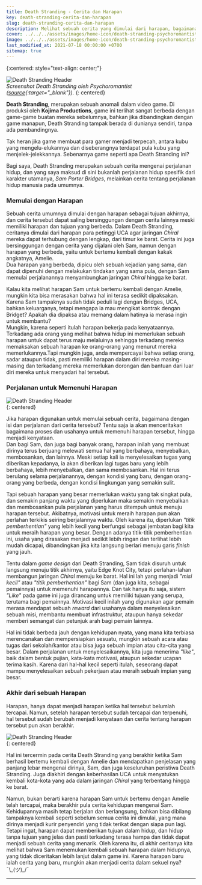 ```yaml
---
title: Death Stranding - Cerita dan Harapan
key: death-stranding-cerita-dan-harapan
slug: death-stranding-cerita-dan-harapan
description: Melihat sebuah cerita yang dimulai dari harapan, bagaimana perjalanan untuk mencapai harapan tersebut, dan juga akhir dari harapan tersebut dengan melihat cerita dari game Death Stranding.
cover: ../../../assets/images/home-icon/death-stranding-psychoromantist.jpg
image: ../../../assets/images/home-icon/death-stranding-psychoromantist.jpg
last_modified_at: 2021-07-18 00:00:00 +0700
sitemap: true
---
```

{:centered: style="text-align: center;"}

![Death Stranding Header](../../../assets/images/death-stranding-psychoromantist.jpg)  
*Screenshot Death Stranding oleh Psychoromantist ([source](https://twitter.com/psychoromantist/status/1412644280833699844){:target="_blank"}).*
{: centered}  

**Death Stranding**, merupakan sebuah anomali dalam video game. Di produksi oleh **Kojima Productions**, game ini terlihat sangat berbeda dengan game-game buatan mereka sebelumnya, bahkan jika dibandingkan dengan game manapun, Death Stranding tampak berada di dunianya sendiri, tanpa ada pembandingnya.

Tak heran jika game membuat para gamer menjadi terpecah, antara kubu yang mengelu-elukannya dan diseberangnya terdapat pula kubu yang menjelek-jelekkannya.
Sebenarnya game seperti apa Death Stranding ini?

Bagi saya, Death Stranding merupakan sebuah cerita mengenai perjalanan hidup, dan yang saya maksud di sini bukanlah perjalanan hidup spesifik dari karakter utamanya, *Sam Porter Bridges*, melainkan cerita tentang perjalanan hidup manusia pada umumnya.

### Memulai dengan Harapan

Sebuah cerita umumnya dimulai dengan harapan sebagai tujuan akhirnya, dan cerita tersebut dapat saling bersinggungan dengan cerita lainnya meski memiliki harapan dan tujuan yang berbeda. Dalam Death Stranding, ceritanya dimulai dari harapan para petinggi UCA agar jaringan *Chiral* mereka dapat terhubung dengan lengkap, dari timur ke barat. Cerita ini juga bersinggungan dengan cerita yang dijalani oleh Sam, namun dengan harapan yang berbeda, yaitu untuk bertemu kembali dengan kakak angkatnya, Amelie.  
Dua harapan yang berbeda, dipicu oleh sebuah kejadian yang sama, dan dapat dipenuhi dengan melakukan tindakan yang sama pula, dengan Sam memulai perjalanannya menyambungkan jaringan *Chiral* hingga ke barat.  

Kalau kita melihat harapan Sam untuk bertemu kembali dengan Amelie, mungkin kita bisa merasakan bahwa hal ini terasa sedikit dipaksakan. Karena Sam tampaknya sudah tidak peduli lagi dengan Bridges, UCA, bahkan keluarganya, tetapi mengapa ia mau mengikat kontrak dengan Bridget? Apakah dia dipaksa atau memang dalam hatinya ia merasa ingin untuk membantu?  
Mungkin, karena seperti itulah harapan bekerja pada kenyataannya. Terkadang ada orang yang melihat bahwa hidup ini memerlukan sebuah harapan untuk dapat terus maju melaluinya sehingga terkadang mereka memaksakan sebuah harapan ke orang-orang yang menurut mereka memerlukannya.Tapi mungkin juga, anda mempercayai bahwa setiap orang, sadar ataupun tidak, pasti memiliki harapan dalam diri mereka masing-masing dan terkadang mereka memerlukan dorongan dan bantuan dari luar diri mereka untuk menyadari hal tersebut.

### Perjalanan untuk Memenuhi Harapan

![Death Stranding Header](../../../assets/images/death-stranding-mountain-knot-city.jpg)  
{: centered}  

Jika harapan digunakan untuk memulai sebuah cerita, bagaimana dengan isi dan perjalanan dari cerita tersebut? Tentu saja ia akan menceritakan bagaimana proses dan usahanya untuk memenuhi harapan tersebut, hingga menjadi kenyataan.  
Dan bagi Sam, dan juga bagi banyak orang, harapan inilah yang membuat dirinya terus berjuang melewati semua hal yang berbahaya, menyebalkan, membosankan, dan lainnya. Meski setiap kali ia menyelesaikan tugas yang diberikan kepadanya, ia akan diberikan lagi tugas baru yang lebih berbahaya, lebih menyebalkan, dan sama membosankan. Hal ini terus berulang selama perjalanannya, dengan kondisi yang baru, dengan orang-orang yang berbeda, dengan kondisi lingkungan yang semakin sulit.  

Tapi sebuah harapan yang besar memerlukan waktu yang tak singkat pula, dan semakin panjang waktu yang diperlukan maka semakin menyebalkan dan membosankan pula perjalanan yang harus ditempuh untuk menuju harapan tersebut. Akibatnya, motivasi untuk meraih harapan pun akan perlahan terkikis seiring berjalannya waktu. Oleh karena itu, diperlukan *"titik pemberhentian"* yang lebih kecil yang berfungsi sebagai jembatan bagi kita untuk meraih harapan yang besar. Dengan adanya titik-titik pemberhentian ini, usaha yang dirasakan menjadi sedikit lebih ringan dan terlihat lebih mudah dicapai, dibandingkan jika kita langsung berlari menuju garis *finish* yang jauh.  

Tentu dalam *game design* dari Death Stranding, Sam tidak disuruh untuk langsung menuju titik akhirnya, yaitu Edge Knot City, tetapi perlahan-lahan membangun jaringan *Chiral* menuju ke barat. Hal ini lah yang menjadi *"misi kecil"* atau *"titik pemberhentian"* bagi Sam (dan juga kita, sebagai pemainnya) untuk memenuhi harapannya. Dan tak hanya itu saja, sistem *"Like"* pada game ini juga dirancang untuk memiliki tujuan yang serupa, terutama bagi pemainnya. Motivasi kecil inilah yang digunakan agar pemain merasa mendapat sebuah *reward* dari usahanya dalam menyelesaikan sebuah misi, membantu membuat infrastruktur, ataupun hanya sekedar memberi semangat dan petunjuk arah bagi pemain lainnya.  

Hal ini tidak berbeda jauh dengan kehidupan nyata, yang mana kita terbiasa merencanakan dan mempersiapkan sesuatu, mungkin sebuah acara atau tugas dari sekolah/kantor atau bisa juga sebuah impian atau cita-cita yang besar. Dalam perjalanan untuk menyelesaikannya, kita juga menerima *"like"*, baik dalam bentuk pujian, kata-kata motivasi, ataupun sekedar ucapan terima kasih. Karena dari hal-hal kecil seperti itulah, seseorang dapat mampu menyelesaikan sebuah pekerjaan atau meraih sebuah impian yang besar.

### Akhir dari sebuah Harapan  

Harapan, hanya dapat menjadi harapan ketika hal tersebut belumlah tercapai. Namun, setelah harapan tersebut sudah tercapai dan terpenuhi, hal tersebut sudah berubah menjadi kenyataan dan cerita tentang harapan tersebut pun akan berakhir.  

![Death Stranding Header](../../../assets/images/death-stranding-extinction.png)  
{: centered}  

Hal ini tercermin pada cerita Death Stranding yang berakhir ketika Sam berhasil bertemu kembali dengan Amelie dan mendapatkan penjelasan yang panjang lebar mengenai dirinya, Sam, dan juga keseluruhan peristiwa Death Stranding. Juga diakhiri dengan keberhasilan UCA untuk menyatukan kembali kota-kota yang ada dalam jaringan *Chiral* yang terbentang hingga ke barat.  

Namun, bukan berarti karena harapan Sam untuk bertemu dengan Amelie telah tercapai, maka berakhir pula cerita kehidupan mengenai Sam. Kehidupannya masih tetap berjalan dan berlangsung, bahkan bisa dibilang tampaknya kembali seperti sebelum semua cerita ini dimulai, yang mana dirinya menjadi kurir penyendiri yang tidak terikat dengan siapa pun lagi. Tetapi ingat, harapan dapat memberikan tujuan dalam hidup, dan hidup tanpa tujuan yang jelas dan pasti terkadang terasa hampa dan tidak dapat menjadi sebuah cerita yang menarik. Oleh karena itu, di akhir ceritanya kita melihat bahwa Sam menemukan kembali sebuah harapan dalam hidupnya, yang tidak diceritakan lebih lanjut dalam game ini. Karena harapan baru ialah cerita yang baru, mungkin akan menjadi cerita dalam sekuel nya? ¯\\\_(ツ)\_/¯

---
